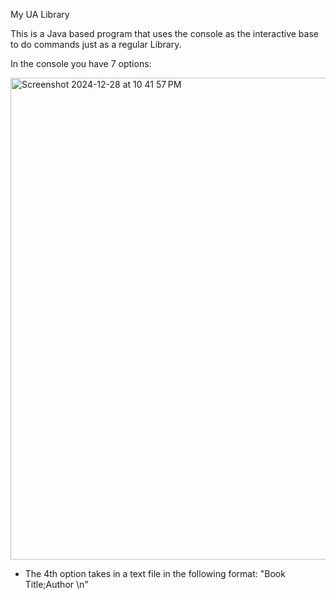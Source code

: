 My UA Library

This is a Java based program that uses the console as the interactive base to do commands just as a regular Library.

In the console you have 7 options:

<img width="771" alt="Screenshot 2024-12-28 at 10 41 57 PM" src="https://github.com/user-attachments/assets/4bd8790e-80ed-4160-bafd-77c0e0270752" />

* The 4th option takes in a text file in the following format:
"Book Title;Author \n"
